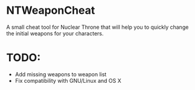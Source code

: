 NTWeaponCheat
=============

A small cheat tool for Nuclear Throne that will help you to quickly change the initial weapons for your characters.

TODO:
=====
- Add missing weapons to weapon list
- Fix compatibility with GNU/Linux and OS X
